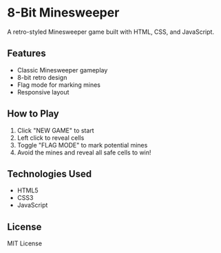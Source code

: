 # 8-Bit Minesweeper

A retro-styled Minesweeper game built with HTML, CSS, and JavaScript.

## Features
- Classic Minesweeper gameplay
- 8-bit retro design
- Flag mode for marking mines
- Responsive layout

## How to Play
1. Click "NEW GAME" to start
2. Left click to reveal cells
3. Toggle "FLAG MODE" to mark potential mines
4. Avoid the mines and reveal all safe cells to win!

## Technologies Used
- HTML5
- CSS3
- JavaScript


## License
MIT License
